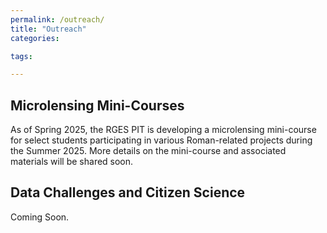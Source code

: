 ```yaml
---
permalink: /outreach/
title: "Outreach"
categories:

tags:

---
```




## Microlensing Mini-Courses

As of Spring 2025, the RGES PIT is developing a microlensing mini-course for select students participating in various Roman-related projects during 
the Summer 2025. More details on the mini-course and associated materials will be shared soon.

## Data Challenges and Citizen Science

Coming Soon.